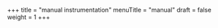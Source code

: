 +++
title = "manual instrumentation"
menuTitle = "manual"
draft = false
weight = 1
+++

<!-- Welcome to the first lab!
This lab looks at how to manually instrument an application by directly using OpenTelemetry's API and SDK.
In doing so, we explore how each signal works.
Thereby, we hope you gain an understanding of the fundamental concepts and terminology used by OpenTelemetry. -->

<!-- 
However, it comes with its own set of trade-offs. 
Implementing OpenTelemetry can introduce complexity to an application, potentially impacting performance, when configured wrong, and may lead to vendor lock-in if heavily invested in a specific implementation. 
As a relatively new project, it may face challenges with adoption and compatibility, and while it aims to be vendor-agnostic, there is still a risk of vendor lock-in. 
Customization and flexibility may be limited compared to tailored solutions for specific use cases, and there can be a learning curve associated with understanding OpenTelemetry's concepts and APIs. 
Maintenance and support, particularly for organizations that rely on open-source projects, may require additional investment. 
Integration with existing systems can be challenging and may require extra effort. 
Costs may also be incurred depending on the scale of implementation and the need for additional services or support. 
Lastly, while OpenTelemetry has a growing community, it may not yet have the same level of community support or ecosystem of tools and integrations as more established projects. 
Additionally, it is important to consider that alternative implementations might offer better performance, as the SDK is designed to be extensible and general-purpose. 
This implies that while the SDK provides a robust framework for observability, it may not be the most optimized solution for every scenario. 
It is essential to weigh these trade-offs against the benefits of OpenTelemetry to determine if it is the right fit for a particular application or organization. 
But if OpenTelemetry is used in the right way and configured well - the benefits might
-->